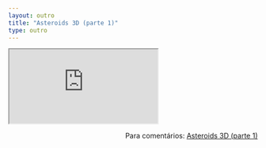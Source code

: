 ```yaml
---
layout: outro
title: "Asteroids 3D (parte 1)"
type: outro
---
```


<iframe src="https://docs.google.com/document/d/e/2PACX-1vQ8xmB6UATh_8JXrq-Esbq_8gJJPnfjUISZTko1u6ie3b-G8CJvZg4JQW59vm_EMC8I4rNVrmOF2z82/pub?embedded=true"></iframe>

<span style="float:right">Para comentários: [Asteroids 3D (parte 1)](https://docs.google.com/document/d/1rj367LBrpYO8PvWBZ0J8qIW5mAXN6VPUYyavbr4xG1M/edit?usp=sharing)</span>
